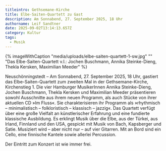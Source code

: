```yaml
---
titleintro: Gethsemane-Kirche
title: Elbe-Saiten-Quartett zu Gast
description: Am Sonnabend, 27. September 2025, 18 Uhr
authorname: Leif Sandtner
date: 2025-09-02T13:14:13.657Z
category: Kultur
tags:
  - Musik
---
```

{% imageWithCaption "media/uploads/elbe-saiten-quartett-1-sw.jpg" "" "Das Elbe-Saiten-Quartett v.l.: Jochen Buschmann, Annika Steinke-Dieng, Thekla Kersken, Maximilian Meeder" %}

Neuschönningstedt – Am Sonnabend, 27. September 2025, 18 Uhr, gastiert das Elbe-Saiten-Quartett zum zweiten Mal in der Gethsemane-Kirche, Kirchenstieg 1. Die vier Hamburger MusikerInnen Annika Steinke-Dieng, Jochen Buschmann, Thekla Kersken und Maximilian Meeder präsentieren sowohl Ausschnitte aus ihrem neuen Programm, als auch Stücke von ihrer aktuellen CD »Im Fluss«.  Sie charakterisieren ihr Programm als »rhythmisch – minimalistisch – folkloristisch – klassisch – jazzig«. Das Quartett verfügt über eine große Vielfalt an künstlerischer Erfahrung und eine fundierte klassische Ausbildung. Es erklingt Musik über die Elbe, aus der Türkei, aus Irland, Finnland und den USA, gespickt mit Musik von Bach, Kapsberger und Satie. Musiziert wird – aber nicht nur – auf vier Gitarren. Mit an Bord sind ein Cello, eine finnische Kantele sowie allerlei Percussion.

Der Eintritt zum Konzert ist wie immer frei.
